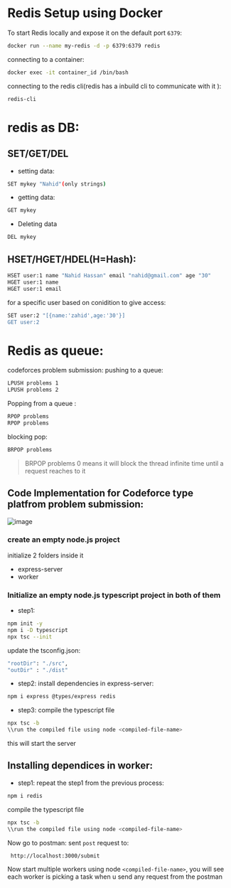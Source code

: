 
# Redis Setup using Docker 
To start Redis locally and expose it on the default port `6379`:
```bash
docker run --name my-redis -d -p 6379:6379 redis 
```
connecting to a container:
```bash	
docker exec -it container_id /bin/bash
```
connecting to the redis cli(redis has a inbuild cli to communicate with it ):
```bash
redis-cli
```

# redis as DB:

## SET/GET/DEL

- setting data:
```bash
SET mykey "Nahid"(only strings)
```
- getting data:
```bash
GET mykey
```			
- Deleting data
```bash
DEL mykey
```
## HSET/HGET/HDEL(H=Hash):
```bash
HSET user:1 name "Nahid Hassan" email "nahid@gmail.com" age "30"
HGET user:1 name
HGET user:1 email
```
for a specific user based on conidition to give access:
```bash
SET user:2 "[{name:'zahid',age:'30'}]
GET user:2
```

# Redis as queue:
codeforces problem submission:
pushing to a queue:
```bash
LPUSH problems 1
LPUSH problems 2
```
Popping from a queue :
```bash
RPOP problems
RPOP problems
```

blocking pop:
```bash
BRPOP problems
```
>BRPOP problems 0 
>means it will block the thread infinite time until a request reaches to it 
## Code Implementation for Codeforce type platfrom problem submission:
![image](https://github.com/user-attachments/assets/b98d7ee9-8049-4c68-9102-f4a2a0b89b8e)

### create an empty node.js project 
initialize 2 folders inside it 
- express-server
- worker

### Initialize an empty node.js typescript project in both of them 
- step1:
```bash
npm init -y
npm i -D typescript
npx tsc --init 
```
update the tsconfig.json:
```bash
"rootDir": "./src",
"outDir" : "./dist"
```
- step2:
install dependencies in express-server:
```bash
npm i express @types/express redis
```
- step3:
compile the typescript file 
```bash
npx tsc -b
\\run the compiled file using node <compiled-file-name>
```
this will start the server 

## Installing dependices in worker:

- step1: repeat the step1 from the previous process:

```bash
npm i redis
```
compile the typescript file 
```bash
npx tsc -b
\\run the compiled file using node <compiled-file-name>
```
Now go to postman:
sent `post` request to:
```bash 
 http://localhost:3000/submit
```
Now start multiple workers using node `<compiled-file-name>`,
you will see each worker is picking a task when u send any request from the postman
